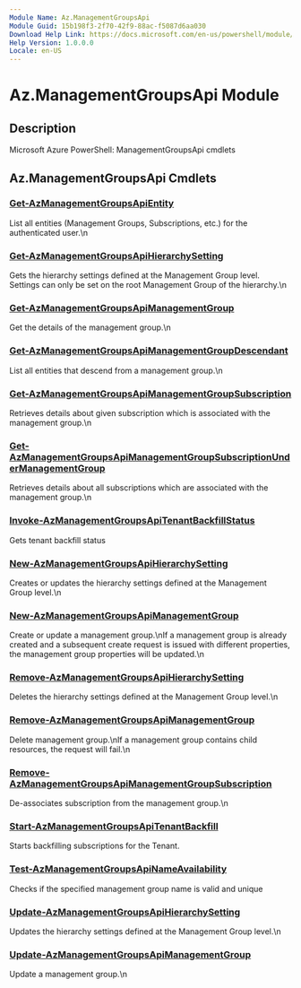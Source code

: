 ```yaml
---
Module Name: Az.ManagementGroupsApi
Module Guid: 15b198f3-2f70-42f9-88ac-f5087d6aa030
Download Help Link: https://docs.microsoft.com/en-us/powershell/module/az.managementgroupsapi
Help Version: 1.0.0.0
Locale: en-US
---
```


# Az.ManagementGroupsApi Module
## Description
Microsoft Azure PowerShell: ManagementGroupsApi cmdlets

## Az.ManagementGroupsApi Cmdlets
### [Get-AzManagementGroupsApiEntity](Get-AzManagementGroupsApiEntity.md)
List all entities (Management Groups, Subscriptions, etc.) for the authenticated user.\n

### [Get-AzManagementGroupsApiHierarchySetting](Get-AzManagementGroupsApiHierarchySetting.md)
Gets the hierarchy settings defined at the Management Group level.
Settings can only be set on the root Management Group of the hierarchy.\n

### [Get-AzManagementGroupsApiManagementGroup](Get-AzManagementGroupsApiManagementGroup.md)
Get the details of the management group.\n

### [Get-AzManagementGroupsApiManagementGroupDescendant](Get-AzManagementGroupsApiManagementGroupDescendant.md)
List all entities that descend from a management group.\n

### [Get-AzManagementGroupsApiManagementGroupSubscription](Get-AzManagementGroupsApiManagementGroupSubscription.md)
Retrieves details about given subscription which is associated with the management group.\n

### [Get-AzManagementGroupsApiManagementGroupSubscriptionUnderManagementGroup](Get-AzManagementGroupsApiManagementGroupSubscriptionUnderManagementGroup.md)
Retrieves details about all subscriptions which are associated with the management group.\n

### [Invoke-AzManagementGroupsApiTenantBackfillStatus](Invoke-AzManagementGroupsApiTenantBackfillStatus.md)
Gets tenant backfill status

### [New-AzManagementGroupsApiHierarchySetting](New-AzManagementGroupsApiHierarchySetting.md)
Creates or updates the hierarchy settings defined at the Management Group level.\n

### [New-AzManagementGroupsApiManagementGroup](New-AzManagementGroupsApiManagementGroup.md)
Create or update a management group.\nIf a management group is already created and a subsequent create request is issued with different properties, the management group properties will be updated.\n

### [Remove-AzManagementGroupsApiHierarchySetting](Remove-AzManagementGroupsApiHierarchySetting.md)
Deletes the hierarchy settings defined at the Management Group level.\n

### [Remove-AzManagementGroupsApiManagementGroup](Remove-AzManagementGroupsApiManagementGroup.md)
Delete management group.\nIf a management group contains child resources, the request will fail.\n

### [Remove-AzManagementGroupsApiManagementGroupSubscription](Remove-AzManagementGroupsApiManagementGroupSubscription.md)
De-associates subscription from the management group.\n

### [Start-AzManagementGroupsApiTenantBackfill](Start-AzManagementGroupsApiTenantBackfill.md)
Starts backfilling subscriptions for the Tenant.

### [Test-AzManagementGroupsApiNameAvailability](Test-AzManagementGroupsApiNameAvailability.md)
Checks if the specified management group name is valid and unique

### [Update-AzManagementGroupsApiHierarchySetting](Update-AzManagementGroupsApiHierarchySetting.md)
Updates the hierarchy settings defined at the Management Group level.\n

### [Update-AzManagementGroupsApiManagementGroup](Update-AzManagementGroupsApiManagementGroup.md)
Update a management group.\n

